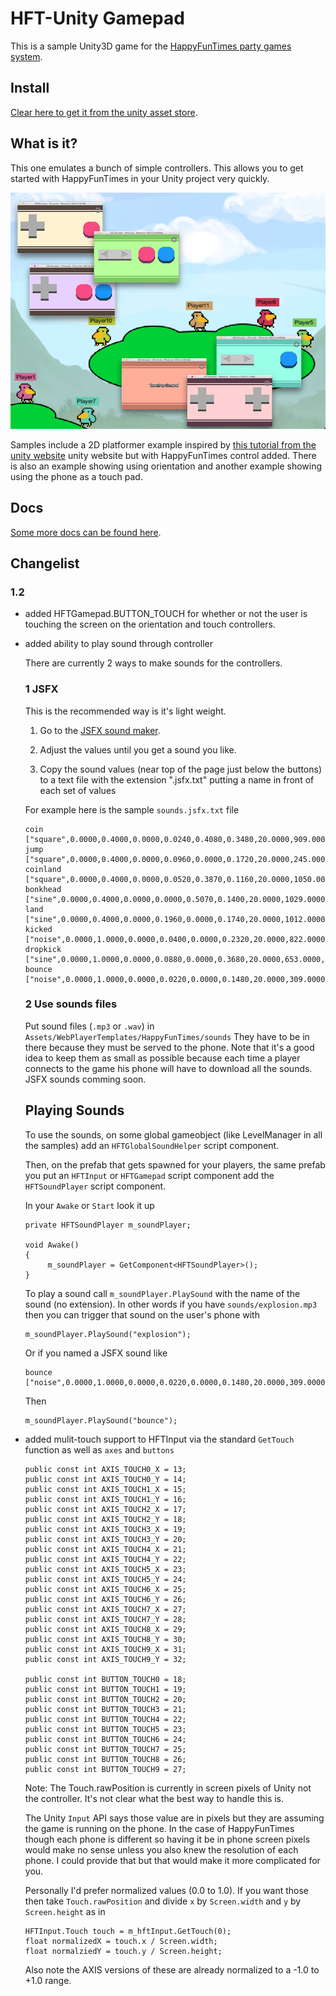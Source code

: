 HFT-Unity Gamepad
=================

This is a sample Unity3D game for the [HappyFunTimes party games system](http://docs.happyfuntimes.net).

## Install

[Clear here to get it from the unity asset store](http://assetstore.unity3d.com/en/#!/content/19668).

## What is it?

This one emulates a bunch of simple controllers. This allows you to get started with HappyFunTimes in
your Unity project very quickly.

<img src="Assets/WebPlayerTemplates/HappyFunTimes/screenshot.png" />

Samples include a 2D platformer example inspired by [this tutorial from the unity website](https://unity3d.com/learn/tutorials/modules/beginner/2d)
unity website but with HappyFunTimes control added. There is also an example showing using orientation and
another example showing using the phone as a touch pad.

## Docs

[Some more docs can be found here](http://docs.happyfuntimes.net/docs/unity/gamepad.html).


## Changelist

### 1.2

*   added HFTGamepad.BUTTON_TOUCH for whether or not the user is touching the screen
    on the orientation and touch controllers.

*   added ability to play sound through controller

    There are currently 2 ways to make sounds for the controllers.

    ### 1 JSFX

    This is the recommended way is it's light weight.

    1.  Go to the [JSFX sound maker](http://egonelbre.com/project/jsfx/).

    2.  Adjust the values until you get a sound you like.

    3.  Copy the sound values (near top of the page just below the buttons) to a text file with the extension ".jsfx.txt"
        putting a name in front of each set of values

    For example here is the sample `sounds.jsfx.txt` file

        coin      ["square",0.0000,0.4000,0.0000,0.0240,0.4080,0.3480,20.0000,909.0000,2400.0000,0.0000,0.0000,0.0000,0.0100,0.0003,0.0000,0.2540,0.1090,0.0000,0.0000,0.0000,0.0000,0.0000,1.0000,0.0000,0.0000,0.0000,0.0000]
        jump      ["square",0.0000,0.4000,0.0000,0.0960,0.0000,0.1720,20.0000,245.0000,2400.0000,0.3500,0.0000,0.0000,0.0100,0.0003,0.0000,0.0000,0.0000,0.5000,0.0000,0.0000,0.0000,0.0000,1.0000,0.0000,0.0000,0.0000,0.0000]
        coinland  ["square",0.0000,0.4000,0.0000,0.0520,0.3870,0.1160,20.0000,1050.0000,2400.0000,0.0000,0.0000,0.0000,0.0100,0.0003,0.0000,0.0000,0.0000,0.0000,0.0000,0.0000,0.0000,0.0000,1.0000,0.0000,0.0000,0.0000,0.0000]
        bonkhead  ["sine",0.0000,0.4000,0.0000,0.0000,0.5070,0.1400,20.0000,1029.0000,2400.0000,-0.7340,0.0000,0.0000,0.0100,0.0003,0.0000,0.0000,0.0000,0.3780,0.0960,0.0000,0.0000,0.0000,1.0000,0.0000,0.0000,0.0000,0.0000]
        land      ["sine",0.0000,0.4000,0.0000,0.1960,0.0000,0.1740,20.0000,1012.0000,2400.0000,-0.7340,0.0000,0.0000,0.0100,0.0003,0.0000,0.0000,0.0000,0.3780,0.0960,0.0000,0.0000,0.0000,1.0000,0.0000,0.0000,0.0000,0.0000]
        kicked    ["noise",0.0000,1.0000,0.0000,0.0400,0.0000,0.2320,20.0000,822.0000,2400.0000,-0.6960,0.0000,0.0000,0.0100,0.0003,0.0000,0.0000,0.0000,0.0000,0.0000,0.0000,0.0000,0.0000,1.0000,0.0000,0.0000,0.0270,0.0000]
        dropkick  ["sine",0.0000,1.0000,0.0000,0.0880,0.0000,0.3680,20.0000,653.0000,2400.0000,0.2360,0.0000,0.1390,47.1842,0.9623,-0.4280,0.0000,0.0000,0.4725,0.0000,0.0000,-0.0060,-0.0260,1.0000,0.0000,0.0000,0.0000,0.0000]
        bounce    ["noise",0.0000,1.0000,0.0000,0.0220,0.0000,0.1480,20.0000,309.0000,2400.0000,-0.3300,0.0000,0.0000,0.0100,0.0003,0.0000,0.0000,0.0000,0.0000,0.0000,0.0000,0.0000,0.0000,1.0000,0.0000,0.0000,0.0000,0.0000]

    ### 2 Use sounds files

    Put sound files (`.mp3` or `.wav`) in `Assets/WebPlayerTemplates/HappyFunTimes/sounds`
    They have to be in there because they must be served to the phone. Note that it's a
    good idea to keep them as small as possible because each time a player connects to
    the game his phone will have to download all the sounds. JSFX sounds comming soon.

    ## Playing Sounds

    To use the sounds, on some global gameobject (like LevelManager in all the samples)
    add an `HFTGlobalSoundHelper` script component.

    Then, on the prefab that gets spawned for your players, the same prefab you put
    an `HFTInput` or `HFTGamepad` script component add the `HFTSoundPlayer` script
    component.

    In your `Awake` or `Start` look it up

        private HFTSoundPlayer m_soundPlayer;

        void Awake()
        {
             m_soundPlayer = GetComponent<HFTSoundPlayer>();
        }

    To play a sound call `m_soundPlayer.PlaySound` with the name of the sound (no extension).
    In other words if you have `sounds/explosion.mp3` then you can trigger that sound on
    the user's phone with

        m_soundPlayer.PlaySound("explosion");

    Or if you named a JSFX sound like

        bounce    ["noise",0.0000,1.0000,0.0000,0.0220,0.0000,0.1480,20.0000,309.0000,2400.0000,-0.3300,0.0000,0.0000,0.0100,0.0003,0.0000,0.0000,0.0000,0.0000,0.0000,0.0000,0.0000,0.0000,1.0000,0.0000,0.0000,0.0000,0.0000]

    Then

        m_soundPlayer.PlaySound("bounce");


*   added mulit-touch support to HFTInput via the standard `GetTouch` function
    as well as `axes` and `buttons`

        public const int AXIS_TOUCH0_X = 13;
        public const int AXIS_TOUCH0_Y = 14;
        public const int AXIS_TOUCH1_X = 15;
        public const int AXIS_TOUCH1_Y = 16;
        public const int AXIS_TOUCH2_X = 17;
        public const int AXIS_TOUCH2_Y = 18;
        public const int AXIS_TOUCH3_X = 19;
        public const int AXIS_TOUCH3_Y = 20;
        public const int AXIS_TOUCH4_X = 21;
        public const int AXIS_TOUCH4_Y = 22;
        public const int AXIS_TOUCH5_X = 23;
        public const int AXIS_TOUCH5_Y = 24;
        public const int AXIS_TOUCH6_X = 25;
        public const int AXIS_TOUCH6_Y = 26;
        public const int AXIS_TOUCH7_X = 27;
        public const int AXIS_TOUCH7_Y = 28;
        public const int AXIS_TOUCH8_X = 29;
        public const int AXIS_TOUCH8_Y = 30;
        public const int AXIS_TOUCH9_X = 31;
        public const int AXIS_TOUCH9_Y = 32;

        public const int BUTTON_TOUCH0 = 18;
        public const int BUTTON_TOUCH1 = 19;
        public const int BUTTON_TOUCH2 = 20;
        public const int BUTTON_TOUCH3 = 21;
        public const int BUTTON_TOUCH4 = 22;
        public const int BUTTON_TOUCH5 = 23;
        public const int BUTTON_TOUCH6 = 24;
        public const int BUTTON_TOUCH7 = 25;
        public const int BUTTON_TOUCH8 = 26;
        public const int BUTTON_TOUCH9 = 27;

    Note: The Touch.rawPosition is currently in screen pixels of Unity
    not the controller. It's not clear what the best way to handle this
    is.

    The Unity `Input` API says those value are in pixels but they are
    assuming the game is running on the phone. In the case of HappyFunTimes
    though each phone is different so having it be in phone screen pixels
    would make no sense unless you also knew the resolution of each phone.
    I could provide that but that would make it more complicated for you.

    Personally I'd prefer normalized values (0.0 to 1.0). If you want those
    then take  `Touch.rawPosition` and divide `x` by `Screen.width` and `y` by `Screen.height`
    as in

        HFTInput.Touch touch = m_hftInput.GetTouch(0);
        float normalizedX = touch.x / Screen.width;
        float normalziedY = touch.y / Screen.height;

    Also note the AXIS versions of these are already normalized to
    a -1.0 to +1.0 range.


